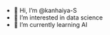 - 👋 Hi, I’m @kanhaiya-S
- 👀 I’m interested in data science
- 🌱 I’m currently learning AI

<!---
kanhaiya-S/kanhaiya-S is a ✨ special ✨ repository because its `README.md` (this file) appears on your GitHub profile.
You can click the Preview link to take a look at your changes.
--->
